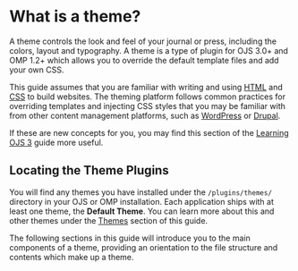 # What is a theme?

A theme controls the look and feel of your journal or press, including the colors, layout and typography. A theme is a type of plugin for OJS 3.0+ and OMP 1.2+ which allows you to override the default template files and add your own CSS.

This guide assumes that you are familiar with writing and using [HTML](https://en.wikipedia.org/wiki/HTML) and [CSS](https://en.wikipedia.org/wiki/Cascading_Style_Sheets) to build websites. The theming platform follows common practices for overriding templates and injecting CSS styles that you may be familiar with from other content management platforms, such as [WordPress](https://wordpress.org/) or [Drupal](https://www.drupal.org/).

If these are new concepts for you, you may find this section of the [Learning OJS 3](https://docs.pkp.sfu.ca/learning-ojs/en/journal-setup#website-settings) guide more useful.

## Locating the Theme Plugins

You will find any themes you have installed under the `/plugins/themes/` directory in your OJS or OMP installation. Each application ships with at least one theme, the **Default Theme**. You can learn more about this and other themes under the [Themes](themes.md) section of this guide.

The following sections in this guide will introduce you to the main components of a theme, providing an orientation to the file structure and contents which make up a theme.
